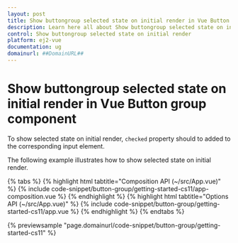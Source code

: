 ```yaml
---
layout: post
title: Show buttongroup selected state on initial render in Vue Button group component | Syncfusion
description: Learn here all about Show buttongroup selected state on initial render in Syncfusion Vue Button group component of Syncfusion Essential JS 2 and more.
control: Show buttongroup selected state on initial render 
platform: ej2-vue
documentation: ug
domainurl: ##DomainURL##
---
```


# Show buttongroup selected state on initial render in Vue Button group component

To show selected state on initial render, `checked` property should to added to the corresponding input element.

The following example illustrates how to show selected state on initial render.

{% tabs %}
{% highlight html tabtitle="Composition API (~/src/App.vue)" %}
{% include code-snippet/button-group/getting-started-cs11/app-composition.vue %}
{% endhighlight %}
{% highlight html tabtitle="Options API (~/src/App.vue)" %}
{% include code-snippet/button-group/getting-started-cs11/app.vue %}
{% endhighlight %}
{% endtabs %}
        
{% previewsample "page.domainurl/code-snippet/button-group/getting-started-cs11" %}
